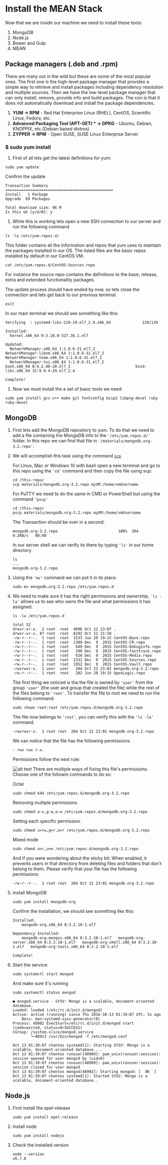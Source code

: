 # Install the MEAN Stack

Now that we are inside our machine we need to install these tools:

1. MongoDB
1. Node.js
1. Bower and Gulp
1. MEAN

## Package managers (.deb and .rpm)

There are many out in the wild but these are some of the most popular ones. The first one is the high-level package manager that provides a simple way to retrieve and install packages including dependency resolution and multiple sources. Then we have the low-level package manager that can only install, remove, provide info and build packages. The con is that it does not automatically download and install the package dependencies.

1. **YUM -> RPM** - Red Hat Enterprise Linux (RHEL), CentOS, Scientific Linux, Fedora, etc.
1. **Advanced Packaging Tool (APT-GET) * -> DPKG** - Ubuntu, Debian, KNOPPIX, etc.(Debian based distros)
1. **ZYPPER -> RPM** - Open SUSE, SUSE Linux Enterprise Server

### $ sudo yum install

1. First of all lets get the latest definitions for yum:

```Shell
sudo yum update
```

Confirm the update

```Shell
Transaction Summary
================================================
Install   1 Package
Upgrade  69 Packages

Total download size: 96 M
Is this ok [y/d/N]: y
```

1. While this is working lets open a new SSH connection to our server and run the following command

```Shell
ls -la /etc/yum.repos.d/
```

This folder contains all the information and repos that yum uses to maintain the packages installed in our OS. The listed files are the basic repos installed by default in our CentOS VM.

```Shell
cat /etc/yum.repos.d/CentOS-Sources.repo
```

For instance the source repo contains the definitions to the base, release, extra and extended functionality packages.

The update process should have ended by now, so lets close the connection and lets get back to our previous terminal.

```Shell
exit
```

In our main terminal we should see something like this:

```Shell
Verifying  : systemd-libs-219-19.el7_2.9.x86_64              139/139

Installed:
  kernel.x86_64 0:3.10.0-327.36.1.el7

Updated:
  NetworkManager.x86_64 1:1.0.6-31.el7_2                    NetworkManager-libnm.x86_64 1:1.0.6-31.el7_2              NetworkManager-team.x86_64 1:1.0.6-31.el7_2
  NetworkManager-tui.x86_64 1:1.0.6-31.el7_2                bash.x86_64 0:4.2.46-20.el7_2                             bind-libs.x86_64 32:9.9.4-29.el7_2.4

Complete!
```

1. Now we must install the a set of basic tools we need:

```Shell
sudo yum install gcc-c++ make git fontconfig bzip2 libpng-devel ruby ruby-devel
```

## MongoDB

1. First lets add the MongoDB repository to yum. To do that we need to add a file containing the MongoDB info to the `'/etc/yum.repos.d/'` folder. In this repo we can find that file in `'/materials/mongodb.org-3.2.repo'`.

1. We will accomplish this task using the command [`scp`](http://www.hypexr.org/linux_scp_help.php).

    For Linux, Mac or Windows 10 with bash open a new terminal and go to this repo using the `'cd'` command and then copy the file using scp:

    ```Shell
    cd /this-repo/
    scp materials/mongodb.org-3.2.repo myVM:/home/vmUsername
    ```

    For PuTTY we need to do the same in CMD or PowerShell but using the command `'pscp'`

    ```Shell
    cd /this-repo/
    pscp materials/mongodb.org-3.2.repo myVM:/home/vmUsername
    ```

    The Transaction should be over in a second:

    ```Shell
    mongodb.org-3.2.repo                           100%  204     0.2KB/s   00:00
    ```

    In our server shell we can verify its there by typing `'ls'` in our home directory

    ```Shell
    ls
    ...
    mongodb.org-3.2.repo
    ```

1. Using the `'mv'` command we can put it in its place.

    ```Shell
    sudo mv mongodb.org-3.2.repo /etc/yum.repos.d
    ```

1. We need to make sure it has the right permissions and ownership, `'ls -la'` allows us to see who owns the file and what permissions it has assigned.
    ```Shell
    ls -la /etc/yum.repos.d
    ```

    ```Shell
    total 52
    drwxr-xr-x.  2 root  root  4096 Oct 12 23:07 .
    drwxr-xr-x. 87 root  root  8192 Oct 12 21:58 ..
    -rw-r--r--.  1 root  root  1533 Jun 20 19:15 CentOS-Base.repo
    -rw-r--r--.  1 root  root  1309 Dec  9  2015 CentOS-CR.repo
    -rw-r--r--.  1 root  root   649 Dec  9  2015 CentOS-Debuginfo.repo
    -rw-r--r--.  1 root  root   290 Dec  9  2015 CentOS-fasttrack.repo
    -rw-r--r--.  1 root  root   630 Dec  9  2015 CentOS-Media.repo
    -rw-r--r--.  1 root  root  1331 Dec  9  2015 CentOS-Sources.repo
    -rw-r--r--.  1 root  root  1952 Dec  9  2015 CentOS-Vault.repo
    -rwxrwxr-x.  1 user  user   204 Oct 12 23:01 mongodb.org-3.2.repo
    -rw-r--r--.  1 root  root   282 Jun 20 19:15 OpenLogic.repo
    ```

    The first thing we noticed is tha the file is owned by `'user'`  from the group `'user'` (the user and group that created the file) while the rest of the files belong to `'root'`. To transfer the file to root we need to run the following command:

    ```Shell
    sudo chown root:root /etc/yum.repos.d/mongodb.org-3.2.repo
    ```

    The file now belongs to `'root'`, you can verify this with the `'ls -la'` command.

    ```Shell
    -rwxrwxr-x.  1 root root  204 Oct 12 23:01 mongodb.org-3.2.repo
    ```

    We can notice that the file has the following permissions:

    ```Shell
    - rwx rwx r-x.
    ```

    Permissions follow the next rule:

    ![alt text][permissions]
    There are multiple ways of fixing this file's permissions. Choose one of the followin commands to do so:

    Octal

    ```Shell
    sudo chmod 644 /etc/yum.repos.d/mongodb.org-3.2.repo
    ```
    Removing multiple permissions

    ```Shell
    sudo chmod a-x,g-w,o-w /etc/yum.repos.d/mongodb.org-3.2.repo
    ```
    Setting each specific permission
    ```Shell
    sudo chmod u=rw,g=r,o=r /etc/yum.repos.d/mongodb.org-3.2.repo
    ```
    Mixed mode
    ```Shell
    sudo chmod a=r,u+w /etc/yum.repos.d/mongodb.org-3.2.repo
    ```
    And if you were wondering about the sticky bit: When enabled, it prevents users in that directory from deleting files and folders that don't belong to them.
    Please verify that your file has the following permissions:
    ```Shell
    -rw-r--r--.  1 root root  204 Oct 12 23:01 mongodb.org-3.2.repo
    ```

1. Install MongoDB
    ```Shell
    sudo yum install mongodb-org
    ```
    Confirm the installation, we should see something like this:
    ```Shell
    Installed:
        mongodb-org.x86_64 0:3.2.10-1.el7

    Dependency Installed:
        mongodb-org-mongos.x86_64 0:3.2.10-1.el7   mongodb-org-server.x86_64 0:3.2.10-1.el7   mongodb-org-shell.x86_64 0:3.2.10-1.el7   mongodb-org-tools.x86_64 0:3.2.10-1.el7

    Complete!
    ```


1. Start the service:
    ```Shell
    sudo systemctl start mongod
    ```

    And make sure it's running
    ```Shell
    sudo systemctl status mongod
    ```

    ```Shell
    ● mongod.service - SYSV: Mongo is a scalable, document-oriented database.
    Loaded: loaded (/etc/rc.d/init.d/mongod)
    Active: active (running) since Thu 2016-10-13 01:39:07 UTC; 5s ago
        Docs: man:systemd-sysv-generator(8)
    Process: 48902 ExecStart=/etc/rc.d/init.d/mongod start (code=exited, status=0/SUCCESS)
    CGroup: /system.slice/mongod.service
            └─48913 /usr/bin/mongod -f /etc/mongod.conf

    Oct 13 01:39:07 chentos systemd[1]: Starting SYSV: Mongo is a scalable, document-oriented database....
    Oct 13 01:39:07 chentos runuser[48909]: pam_unix(runuser:session): session opened for user mongod by (uid=0)
    Oct 13 01:39:07 chentos runuser[48909]: pam_unix(runuser:session): session closed for user mongod
    Oct 13 01:39:07 chentos mongod[48902]: Starting mongod: [  OK  ]
    Oct 13 01:39:07 chentos systemd[1]: Started SYSV: Mongo is a scalable, document-oriented database..
    ```


## Node.js

1. First install the epel-release

    ```Shell
    sudo yum install epel-release
    ```
1. Install node
    ```Shell
    sudo yum install nodejs
    ```
1. Check the installed version
    ```Shell
    node --version
    v6.7.0
    ```

[permissions]: ../../img/permissions.png "You can save your changes every time you want"
